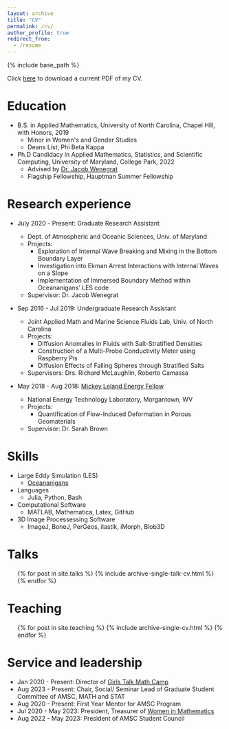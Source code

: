 ```yaml
---
layout: archive
title: "CV"
permalink: /cv/
author_profile: true
redirect_from:
  - /resume
---
```


{% include base_path %}

Click [here](images/VWC_CV_Redacted.pdf) to download a current PDF of my CV.

Education
======
* B.S. in Applied Mathematics, University of North Carolina, Chapel Hill, with Honors, 2019
  * Minor in Women's and Gender Studies
  * Deans List, Phi Beta Kappa
* Ph.D Candidacy in Applied Mathematics, Statistics, and Scientific Computing, University of Maryland, College Park, 2022
  * Advised by [Dr. Jacob Wenegrat](https://wenegrat.github.io)
  * Flagship Fellowship, Hauptman Summer Fellowship

Research experience
======
* July 2020 - Present: Graduate Research Assistant
  * Dept. of Atmospheric and Oceanic Sciences, Univ. of Maryland
  * Projects:
      * Exploration of Internal Wave Breaking and Mixing in the Bottom Boundary Layer
      * Investigation into Ekman Arrest Interactions with Internal Waves on a Slope
      * Implementation of Immersed Boundary Method within Oceananigans’ LES code
  * Supervisor: Dr. Jacob Wenegrat

* Sep 2016 - Jul 2019: Undergraduate Research Assistant
  * Joint Applied Math and Marine Science Fluids Lab, Univ. of North Carolina
  * Projects:
      * Diffusion Anomalies in Fluids with Salt-Stratified Densities
      * Construction of a Multi-Probe Conductivity Meter using Raspberry Pis
      * Diffusion Effects of Falling Spheres through Stratified Salts
  * Supervisors: Drs. Richard McLaughlin, Roberto Camassa


* May 2018 - Aug 2018: [Mickey Leland Energy Fellow](https://netl.doe.gov/education/internships/MLEF)
  * National Energy Technology Laboratory, Morgantown, WV
  * Projects:
      * Quantification of Flow-Induced Deformation in Porous Geomaterials
  * Supervisor: Dr. Sarah Brown

Skills
======
* Large Eddy Simulation (LES)
  * [Oceananigans](https://clima.github.io/OceananigansDocumentation/stable/)
* Languages
  * Julia, Python, Bash
* Computational Software
  * MATLAB, Mathematica, Latex, GitHub
* 3D Image Processessing Software
  * ImageJ, BoneJ, PerGeos, ilastik, iMorph, Blob3D
     
Talks
======
  <ul>{% for post in site.talks %}
    {% include archive-single-talk-cv.html %}
  {% endfor %}</ul>
  
Teaching
======
  <ul>{% for post in site.teaching %}
    {% include archive-single-cv.html %}
  {% endfor %}</ul>
  
Service and leadership
======
* Jan 2020 - Present: Director of [Girls Talk Math Camp](http://gtm.math.umd.edu)
* Aug 2023 - Present: Chair, Social/ Seminar Lead of Graduate Student Committee of AMSC, MATH and STAT
* Aug 2020 - Present: First Year Mentor for AMSC Program
* Jul 2020 - May 2023: President, Treasurer of [Women in Mathematics](http://wim.math.umd.edu)
* Aug 2022 - May 2023: President of AMSC Student Council

